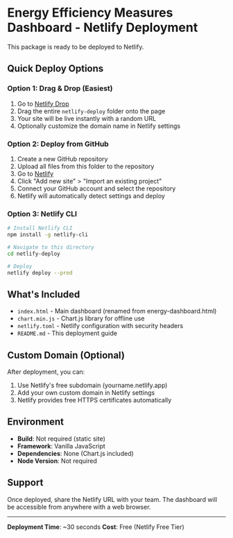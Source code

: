 # Energy Efficiency Measures Dashboard - Netlify Deployment

This package is ready to be deployed to Netlify.

## Quick Deploy Options

### Option 1: Drag & Drop (Easiest)

1. Go to [Netlify Drop](https://app.netlify.com/drop)
2. Drag the entire `netlify-deploy` folder onto the page
3. Your site will be live instantly with a random URL
4. Optionally customize the domain name in Netlify settings

### Option 2: Deploy from GitHub

1. Create a new GitHub repository
2. Upload all files from this folder to the repository
3. Go to [Netlify](https://app.netlify.com/)
4. Click "Add new site" > "Import an existing project"
5. Connect your GitHub account and select the repository
6. Netlify will automatically detect settings and deploy

### Option 3: Netlify CLI

```bash
# Install Netlify CLI
npm install -g netlify-cli

# Navigate to this directory
cd netlify-deploy

# Deploy
netlify deploy --prod
```

## What's Included

- `index.html` - Main dashboard (renamed from energy-dashboard.html)
- `chart.min.js` - Chart.js library for offline use
- `netlify.toml` - Netlify configuration with security headers
- `README.md` - This deployment guide

## Custom Domain (Optional)

After deployment, you can:
1. Use Netlify's free subdomain (yourname.netlify.app)
2. Add your own custom domain in Netlify settings
3. Netlify provides free HTTPS certificates automatically

## Environment

- **Build**: Not required (static site)
- **Framework**: Vanilla JavaScript
- **Dependencies**: None (Chart.js included)
- **Node Version**: Not required

## Support

Once deployed, share the Netlify URL with your team. The dashboard will be accessible from anywhere with a web browser.

---

**Deployment Time**: ~30 seconds
**Cost**: Free (Netlify Free Tier)
